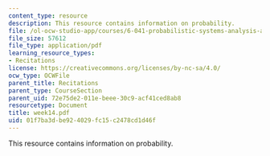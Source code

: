 ```yaml
---
content_type: resource
description: This resource contains information on probability.
file: /ol-ocw-studio-app/courses/6-041-probabilistic-systems-analysis-and-applied-probability-spring-2006/01f7ba3dbe924029fc15c2478cd1d46f_week14.pdf
file_size: 57612
file_type: application/pdf
learning_resource_types:
- Recitations
license: https://creativecommons.org/licenses/by-nc-sa/4.0/
ocw_type: OCWFile
parent_title: Recitations
parent_type: CourseSection
parent_uid: 72e75de2-011e-beee-30c9-acf41ced8ab8
resourcetype: Document
title: week14.pdf
uid: 01f7ba3d-be92-4029-fc15-c2478cd1d46f
---
```

This resource contains information on probability.